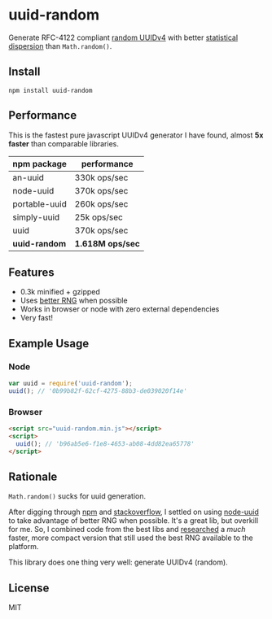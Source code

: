 # uuid-random

Generate RFC-4122 compliant 
[random UUIDv4](https://en.wikipedia.org/wiki/Universally_unique_identifier#Version_4_.28random.29)
with better 
[statistical dispersion](https://en.wikipedia.org/wiki/Statistical_dispersion)
than `Math.random()`.


## Install

    npm install uuid-random


## Performance

This is the fastest pure javascript UUIDv4 generator I have found, almost **5x 
faster** than comparable libraries.

| npm package     | performance        |
|-----------------|--------------------|
| an-uuid         | 330k ops/sec       |
| node-uuid       | 370k ops/sec       |
| portable-uuid   | 260k ops/sec       |
| simply-uuid     | 25k ops/sec        |
| uuid            | 370k ops/sec       |
| **uuid-random** | **1.618M ops/sec** |



## Features

  * 0.3k minified + gzipped
  * Uses [better RNG](http://caniuse.com/#feat=getrandomvalues) when possible
  * Works in browser or node with zero external dependencies
  * Very fast!


## Example Usage

### Node

```javascript
var uuid = require('uuid-random');
uuid(); // '0b99b82f-62cf-4275-88b3-de039020f14e'
```

### Browser

```html
<script src="uuid-random.min.js"></script>
<script>
  uuid(); // 'b96ab5e6-f1e8-4653-ab08-4dd82ea65778'
</script>
```

## Rationale

`Math.random()` sucks for uuid generation.

After digging through [npm](https://www.npmjs.com/search?q=uuid) and
[stackoverflow](http://stackoverflow.com/questions/105034/create-guid-uuid-in-javascript/2117523#2117523),
I settled on using [node-uuid](https://github.com/broofa/node-uuid) to take
advantage of better RNG when possible. It's a great lib, but overkill for me. 
So, I combined code from the best libs and
[researched](https://gist.github.com/jed/982883) a *much* faster, more compact 
version that still used the best RNG available to the platform.

This library does one thing very well: generate UUIDv4 (random).


## License

MIT
